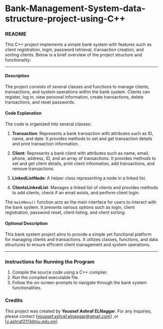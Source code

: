 # Bank-Management-System-data-structure-project-using-C++
### README

This C++ project implements a simple bank system with features such as client registration, login, password retrieval, transaction creation, and sorting clients. Below is a brief overview of the project structure and functionality:

---

#### Description

The project consists of several classes and functions to manage clients, transactions, and system operations within the bank system. Clients can register, log in, view personal information, create transactions, delete transactions, and reset passwords.

#### Code Explanation

The code is organized into several classes:

1. **Transaction**: Represents a bank transaction with attributes such as ID, name, and date. It provides methods to set and get transaction details and print transaction information.

2. **Client**: Represents a bank client with attributes such as name, email, phone, address, ID, and an array of transactions. It provides methods to set and get client details, print client information, add transactions, and remove transactions.

3. **LinkedListNode**: A helper class representing a node in a linked list.

4. **ClientsLinkedList**: Manages a linked list of clients and provides methods to add clients, check if an email exists, and perform client login.

The `mainMenu()` function acts as the main interface for users to interact with the bank system. It presents various options such as login, client registration, password reset, client listing, and client sorting.

#### Optional Description

This bank system project aims to provide a simple yet functional platform for managing clients and transactions. It utilizes classes, functions, and data structures to ensure efficient client management and system operations.

---

### Instructions for Running the Program

1. Compile the source code using a C++ compiler.
2. Run the compiled executable file.
3. Follow the on-screen prompts to navigate through the bank system functionalities.

### Credits

This project was created by **Youssef Ashraf ELNaggar**. For any inquiries, please contact [youssef.ashraf.elnaggar@gmail.com] ,or [y.ashraf2113@nu.edu.eg].
